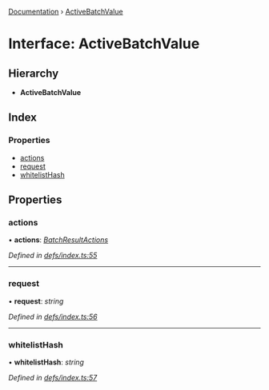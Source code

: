 [Documentation](../README.md) › [ActiveBatchValue](activebatchvalue.md)

# Interface: ActiveBatchValue

## Hierarchy

* **ActiveBatchValue**

## Index

### Properties

* [actions](activebatchvalue.md#actions)
* [request](activebatchvalue.md#request)
* [whitelistHash](activebatchvalue.md#whitelisthash)

## Properties

###  actions

• **actions**: *[BatchResultActions](batchresultactions.md)*

*Defined in [defs/index.ts:55](https://github.com/badbatch/graphql-box/blob/5221a9e/packages/fetch-manager/src/defs/index.ts#L55)*

___

###  request

• **request**: *string*

*Defined in [defs/index.ts:56](https://github.com/badbatch/graphql-box/blob/5221a9e/packages/fetch-manager/src/defs/index.ts#L56)*

___

###  whitelistHash

• **whitelistHash**: *string*

*Defined in [defs/index.ts:57](https://github.com/badbatch/graphql-box/blob/5221a9e/packages/fetch-manager/src/defs/index.ts#L57)*
